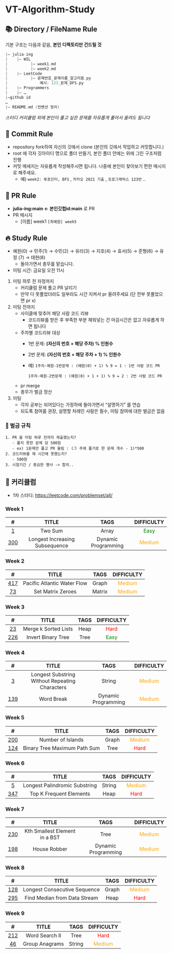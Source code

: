 # VT-Algorithm-Study

## 📚 Directory / FileName Rule

기본 구조는 다음과 같음, **본인 디렉토리만 건드릴 것**

```cpp
|— julia-ing
|    |— WIL
|          |— week1.md
|          |— week2.md
|    |— LeetCode
|          |— 문제번호_문제이름_알고리즘.py  
|              예시: 123_문제_DFS.py
|    |— Programmers 
|    |— …
|—github id
…
|— README.md (컨벤션 정리)
```
*스터디 커리큘럼 외에 본인이 풀고 싶은 문제를 자유롭게 풀어서 올려도 됩니다*


## 🦄 Commit Rule

- repository fork하여 자신의 깃에서 clone (본인의 깃에서 작업하고 커밋합니다.)
- root 에 각자 깃아이디 명으로 폴더 만들기, 본인 폴더 안에는 위에 그린 구조처럼 진행
- 커밋 메세지는 자유롭게 작성해주시면 됩니다. 나중에 본인이 찾아보기 편한 메시지로 해주세요.
    - 예) `week2: 투포인터, BFS` , `카카오 2021 기출` , `프로그래머스 123번` ..

## 🍋 PR Rule

- **julia-ing:main ← 본인깃헙id:main** 로 PR 
- PR 메시지
    - [이름] week1 `[최예원] week5`

## 🔥 Study Rule

- 예원(0) → 민주(1) → 수민(2) → 유리(3) → 지호(4) → 효서(5) → 준형(6) → 유정 (7) → 태현(8)
    - 돌아가면서 총무를 맡습니다.
- 미팅 시간: 금요일 오전 11시
1. 미팅 하루 전 자정까지
    - 커리큘럼 문제 풀고 PR 날리기
    - 만약 다 못풀었더라도 일부라도 시간 지켜서 pr 올려주세요 (단 전부 못풀었으면 pr x)
2. 미팅 전까지
    - 사이클에 맞추어 해당 사람 코드 리뷰
        - 코드리뷰를 받은 후 부족한 부분 채워넣는 건 마감시간은 없고 자유롭게 하면 됩니다
    - 주차별 코드리뷰 대상
        - 1번 문제: **(자신의 번호 + 해당 주차) % 인원수**
        - 2번 문제: **(자신의 번호 + 해당 주차 + 1) % 인원수**
        - 예) `1주차-예원-1번문제 : (예원(0) + 1) % 9 = 1 : 1번 사람 코드 PR`
            
            `1주차-예원-2번문제 : (예원(0) + 1 + 1) % 9 = 2 : 2번 사람 코드 PR`
    - pr merge
    - 총무가 벌금 정산
4. 미팅
    - 각자 공부는 되어있다는 가정하에 돌아가면서 “설명하기” 를 연습
    - 되도록 참여를 권장, 설명할 차례인 사람은 필수, 미팅 참여에 대한 벌금은 없음
    
### 💸 벌금 규칙

```
1. PR 을 미팅 하루 전까지 제출했는지?
   - 풀지 못한 문제 당 500원
   - ex) 1문제만 풀고 PR 올림 : (그 주에 풀기로 한 문제 개수 - 1)*500
2. 코드리뷰를 제 시간에 못했는지?
   - 500원
3. 시험기간 / 중요한 행사 -> 합의..
```

## 🧸 커리큘럼

- 1차 스터디: https://leetcode.com/problemset/all/

### **Week 1**
|                                  #                                   |             TITLE              |        TAGS         |                DIFFICULTY                |
|:--------------------------------------------------------------------:|:------------------------------:|:-------------------:|:----------------------------------------:|
|             [1](https://leetcode.com/problems/two-sum/)              |            Two Sum             |        Array        |  <span style="color:green">Easy</span>   |
| [300](https://leetcode.com/problems/longest-increasing-subsequence/) | Longest Increasing Subsequence | Dynamic Programming | <span style="color:orange">Medium</span> |

### **Week 2**
|                                  #                                   |             TITLE              |        TAGS         |              DIFFICULTY               |
|:--------------------------------------------------------------------:|:------------------------------:|:-------------------:|:-------------------------------------:|
| [417](https://leetcode.com/problems/pacific-atlantic-water-flow/) | Pacific Atlantic Water Flow |        Graph        | <span style="color:orange">Medium</span> |
| [73](https://leetcode.com/problems/set-matrix-zeroes/)                | Set Matrix Zeroes                | Matrix              | <span style="color:orange">Medium</span> |

### **Week 3**
|                                  #                                   |        TITLE         |        TAGS         |              DIFFICULTY               |
|:--------------------------------------------------------------------:|:--------------------:|:-------------------:|:-------------------------------------:|
| [23](https://leetcode.com/problems/merge-k-sorted-lists/) | Merge k Sorted Lists | Heap                |  <span style="color:red">Hard</span>  |
|      [226](https://leetcode.com/problems/invert-binary-tree/)      |  Invert Binary Tree  |   Tree   | <span style="color:green">Easy</span> |

### **Week 4**
|                                  #                                   |        TITLE         |        TAGS         |              DIFFICULTY               |
|:--------------------------------------------------------------------:|:--------------------:|:-------------------:|:-------------------------------------:|
| [3](https://leetcode.com/problems/longest-substring-without-repeating-characters/) | Longest Substring Without Repeating Characters |       String        | <span style="color:orange">Medium</span> |
|         [139](https://leetcode.com/problems/word-break/)          |         Word Break          | Dynamic Programming | <span style="color:orange">Medium</span> |

### **Week 5**
|                                  #                                   |            TITLE             |        TAGS         |              DIFFICULTY               |
|:--------------------------------------------------------------------:|:----------------------------:|:-------------------:|:-------------------------------------:|
|      [200](https://leetcode.com/problems/number-of-islands/)      |      Number of Islands       |        Graph        | <span style="color:orange">Medium</span> |
| [124](https://leetcode.com/problems/binary-tree-maximum-path-sum/) | Binary Tree Maximum Path Sum |   Tree   |  <span style="color:red">Hard</span>  |

### **Week 6**
|                                  #                                   |            TITLE             |        TAGS         |                DIFFICULTY                |
|:--------------------------------------------------------------------:|:----------------------------:|:-------------------:|:----------------------------------------:|
| [5](https://leetcode.com/problems/longest-palindromic-substring/)                               | Longest Palindromic Substring                             | String   | <span style="color:orange">Medium</span> |
| [347](https://leetcode.com/problems/top-k-frequent-elements/)                    | Top K Frequent Elements                    | Heap     |   <span style="color:red">Hard</span>    |

### **Week 7**
|                                  #                                   |            TITLE             |        TAGS         |             DIFFICULTY              |
|:--------------------------------------------------------------------:|:----------------------------:|:-------------------:|:-----------------------------------:|
| [230](https://leetcode.com/problems/kth-smallest-element-in-a-bst/) | Kth Smallest Element in a BST | Tree     |                  <span style="color:orange">Medium</span>                  |
| [198](https://leetcode.com/problems/house-robber/)                    | House Robber                     | Dynamic Programming | <span style="color:orange">Medium</span> |

### **Week 8**
|                                  #                                   |            TITLE             |        TAGS         |                DIFFICULTY                |
|:--------------------------------------------------------------------:|:----------------------------:|:-------------------:|:----------------------------------------:|
| [128](https://leetcode.com/problems/longest-consecutive-sequence/)    | Longest Consecutive Sequence     | Graph               | <span style="color:orange">Medium</span> |
| [295](https://leetcode.com/problems/find-median-from-data-stream/)               | Find Median from Data Stream               | Heap     | <span style="color:red">Hard</span>   |

### **Week 9**
|                                  #                                   |            TITLE             |        TAGS         |                DIFFICULTY                |
|:--------------------------------------------------------------------:|:----------------------------:|:-------------------:|:----------------------------------------:|
| [212](https://leetcode.com/problems/word-search-ii/)      | Word Search II       | Tree                | <span style="color:red">Hard</span>   |
|       [46](https://leetcode.com/problems/group-anagrams/)       |      Group Anagrams       |   String    | <span style="color:orange">Medium</span> |
